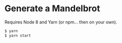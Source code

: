 # Generate a Mandelbrot

Requires Node 8 and Yarn (or npm... then on your own).

```sh
$ yarn
$ yarn start
```